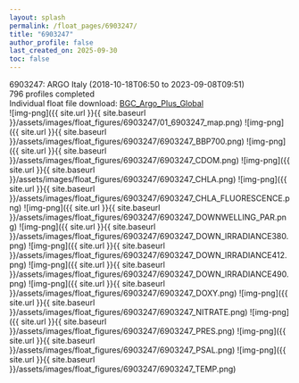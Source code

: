 ```yaml
---
layout: splash
permalink: /float_pages/6903247/
title: "6903247"
author_profile: false
last_created_on: 2025-09-30
toc: false
---
```

 
6903247: ARGO Italy (2018-10-18T06:50 to 2023-09-08T09:51)\
796 profiles completed\
Individual float file download: [BGC_Argo_Plus_Global](https://ftp.soest.hawaii.edu/bgc_argo_plus/Individual_Floats/outliers_removed/6903247_Sprof_processed.nc)\
![img-png]({{ site.url }}{{ site.baseurl }}/assets/images/float_figures/6903247/01_6903247_map.png)
![img-png]({{ site.url }}{{ site.baseurl }}/assets/images/float_figures/6903247/6903247_BBP700.png)
![img-png]({{ site.url }}{{ site.baseurl }}/assets/images/float_figures/6903247/6903247_CDOM.png)
![img-png]({{ site.url }}{{ site.baseurl }}/assets/images/float_figures/6903247/6903247_CHLA.png)
![img-png]({{ site.url }}{{ site.baseurl }}/assets/images/float_figures/6903247/6903247_CHLA_FLUORESCENCE.png)
![img-png]({{ site.url }}{{ site.baseurl }}/assets/images/float_figures/6903247/6903247_DOWNWELLING_PAR.png)
![img-png]({{ site.url }}{{ site.baseurl }}/assets/images/float_figures/6903247/6903247_DOWN_IRRADIANCE380.png)
![img-png]({{ site.url }}{{ site.baseurl }}/assets/images/float_figures/6903247/6903247_DOWN_IRRADIANCE412.png)
![img-png]({{ site.url }}{{ site.baseurl }}/assets/images/float_figures/6903247/6903247_DOWN_IRRADIANCE490.png)
![img-png]({{ site.url }}{{ site.baseurl }}/assets/images/float_figures/6903247/6903247_DOXY.png)
![img-png]({{ site.url }}{{ site.baseurl }}/assets/images/float_figures/6903247/6903247_NITRATE.png)
![img-png]({{ site.url }}{{ site.baseurl }}/assets/images/float_figures/6903247/6903247_PRES.png)
![img-png]({{ site.url }}{{ site.baseurl }}/assets/images/float_figures/6903247/6903247_PSAL.png)
![img-png]({{ site.url }}{{ site.baseurl }}/assets/images/float_figures/6903247/6903247_TEMP.png)
